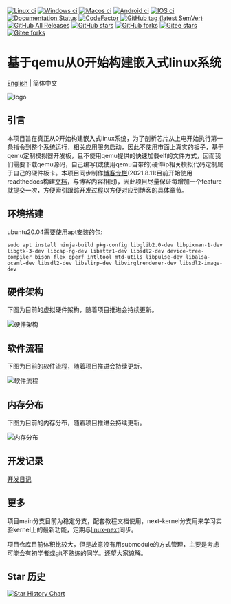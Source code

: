 [![Linux ci](https://img.shields.io/github/actions/workflow/status/qqxiaoming/quard_star_tutorial/linux.yml?branch=main&logo=linux&logoColor=white)](https://github.com/QQxiaoming/quard_star_tutorial/actions/workflows/linux.yml)
[![Windows ci](https://img.shields.io/github/actions/workflow/status/qqxiaoming/quard_star_tutorial/windows.yml?branch=main&logo=data:image/svg+xml;base64,PHN2ZyByb2xlPSJpbWciIHZpZXdCb3g9IjAgMCAyNCAyNCIgeG1sbnM9Imh0dHA6Ly93d3cudzMub3JnLzIwMDAvc3ZnIj48dGl0bGU+V2luZG93czwvdGl0bGU+PHBhdGggZD0iTTAsMEgxMS4zNzdWMTEuMzcySDBaTTEyLjYyMywwSDI0VjExLjM3MkgxMi42MjNaTTAsMTIuNjIzSDExLjM3N1YyNEgwWm0xMi42MjMsMEgyNFYyNEgxMi42MjMiIGZpbGw9IiNmZmZmZmYiLz48L3N2Zz4=)](https://github.com/QQxiaoming/quard_star_tutorial/actions/workflows/windows.yml)
[![Macos ci](https://img.shields.io/github/actions/workflow/status/qqxiaoming/quard_star_tutorial/macos.yml?branch=main&logo=apple)](https://github.com/QQxiaoming/quard_star_tutorial/actions/workflows/macos.yml)
[![Android ci](https://img.shields.io/github/actions/workflow/status/qqxiaoming/quard_star_tutorial/android.yml?branch=main&logo=android)](https://github.com/QQxiaoming/quard_star_tutorial/actions/workflows/android.yml)
[![IOS ci](https://img.shields.io/github/actions/workflow/status/qqxiaoming/quard_star_tutorial/ios.yml?branch=main&logo=appstore)](https://github.com/QQxiaoming/quard_star_tutorial/actions/workflows/ios.yml)
[![Documentation Status](https://img.shields.io/readthedocs/quard-star-tutorial.svg?logo=readthedocs)](https://quard-star-tutorial.readthedocs.io/zh_CN/latest/?badge=latest)
[![CodeFactor](https://img.shields.io/codefactor/grade/github/qqxiaoming/quard_star_tutorial.svg?logo=codefactor)](https://www.codefactor.io/repository/github/qqxiaoming/quard_star_tutorial)
[![GitHub tag (latest SemVer)](https://img.shields.io/github/tag/QQxiaoming/quard_star_tutorial.svg?logo=git)](https://github.com/QQxiaoming/quard_star_tutorial/releases)
[![GitHub All Releases](https://img.shields.io/github/downloads/QQxiaoming/quard_star_tutorial/total.svg?logo=pinboard)](https://github.com/QQxiaoming/quard_star_tutorial/releases)
[![GitHub stars](https://img.shields.io/github/stars/QQxiaoming/quard_star_tutorial.svg?logo=github)](https://github.com/QQxiaoming/quard_star_tutorial)
[![GitHub forks](https://img.shields.io/github/forks/QQxiaoming/quard_star_tutorial.svg?logo=github)](https://github.com/QQxiaoming/quard_star_tutorial)
[![Gitee stars](https://gitee.com/QQxiaoming/quard_star_tutorial/badge/star.svg?theme=dark)](https://gitee.com/QQxiaoming/quard_star_tutorial)
[![Gitee forks](https://gitee.com/QQxiaoming/quard_star_tutorial/badge/fork.svg?theme=dark)](https://gitee.com/QQxiaoming/quard_star_tutorial)

# 基于qemu从0开始构建嵌入式linux系统

[English](./README.md) | 简体中文

![logo](./tutorial/img/img6.gif)

## 引言

本项目旨在真正从0开始构建嵌入式linux系统，为了剖析芯片从上电开始执行第一条指令到整个系统运行，相关应用服务启动，因此不使用市面上真实的板子，基于qemu定制模拟器开发板，且不使用qemu提供的快速加载elf的文件方式，因而我们需要下载qemu源码，自己编写(或使用qemu自带的)硬件ip相关模拟代码定制属于自己的硬件板卡。本项目同步制作[博客专栏](https://blog.csdn.net/weixin_39871788/category_11180842.html)(2021.8.11:目前开始使用readthedocs构建[文档](https://quard-star-tutorial.readthedocs.io/zh_CN/latest/index.html)，与博客内容相同)，因此项目尽量保证每增加一个feature就提交一次，方便索引跟踪开发过程以方便对应到博客的具体章节。

## 环境搭建

ubuntu20.04需要使用apt安装的包:

```shell
sudo apt install ninja-build pkg-config libglib2.0-dev libpixman-1-dev libgtk-3-dev libcap-ng-dev libattr1-dev libsdl2-dev device-tree-compiler bison flex gperf intltool mtd-utils libpulse-dev libalsa-ocaml-dev libsdl2-dev libslirp-dev libvirglrenderer-dev libsdl2-image-dev
```

## 硬件架构

下图为目前的虚拟硬件架构，随着项目推进会持续更新。

![硬件架构](./tutorial/img/img3.png)

## 软件流程

下图为目前的软件流程，随着项目推进会持续更新。

![软件流程](./tutorial/img/img4_zh_CN.png)

## 内存分布

下图为目前的内存分布，随着项目推进会持续更新。

![内存分布](./tutorial/img/img5.png)

## 开发记录

[开发日记](./DEVELOPNOTE.md)

## 更多

项目main分支目前为稳定分支，配套教程文档使用，next-kernel分支用来学习实验kernel上的最新功能，定期与[linux-next](https://git.kernel.org/pub/scm/linux/kernel/git/next/linux-next)同步。

项目仓库目前体积比较大，但是故意没有用submodule的方式管理，主要是考虑可能会有初学者或git不熟练的同学。还望大家谅解。

## Star 历史

<a href="https://star-history.com/#QQxiaoming/quard_star_tutorial&Date">
 <picture>
   <source media="(prefers-color-scheme: dark)" srcset="https://api.star-history.com/svg?repos=QQxiaoming/quard_star_tutorial&type=Date&theme=dark" />
   <source media="(prefers-color-scheme: light)" srcset="https://api.star-history.com/svg?repos=QQxiaoming/quard_star_tutorial&type=Date" />
   <img alt="Star History Chart" src="https://api.star-history.com/svg?repos=QQxiaoming/quard_star_tutorial&type=Date" />
 </picture>
</a>
